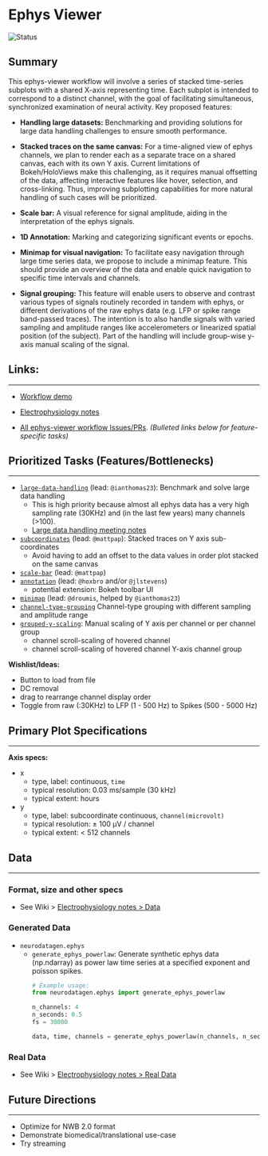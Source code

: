 # Ephys Viewer

![Status](https://img.shields.io/badge/status-in%20progress-orange)

## Summary
This ephys-viewer workflow will involve a series of stacked time-series subplots with a
shared X-axis representing time. Each subplot is intended to correspond to a distinct
channel, with the goal of facilitating simultaneous, synchronized examination of neural
activity. Key proposed features:

- **Handling large datasets:** Benchmarking and providing solutions for large data handling challenges to ensure smooth performance.

- **Stacked traces on the same canvas:** For a time-aligned view of ephys channels, we plan to render each as a separate trace on a shared canvas, each with its own Y axis. Current limitations of Bokeh/HoloViews make this challenging, as it requires manual offsetting of the data, affecting interactive features like hover, selection, and cross-linking. Thus, improving subplotting capabilities for more natural handling of such cases will be prioritized.
- **Scale bar:** A visual reference for signal amplitude, aiding in the interpretation of the ephys signals.
- **1D Annotation:** Marking and categorizing significant events or epochs.
- **Minimap for visual navigation:** To facilitate easy navigation through large time series data, we propose to include a minimap feature. This should provide an overview of the data and enable quick navigation to specific time intervals and channels.
- **Signal grouping:** This feature will enable users to observe and contrast various
  types of signals routinely recorded in tandem with ephys, or different derivations of
  the raw ephys data (e.g. LFP or spike range band-passed traces). The intention is to
  also handle
  signals with varied sampling and amplitude ranges like accelerometers or linearized
  spatial position (of the subject). Part of the handling will include
  group-wise y-axis manual scaling of the signal.

## Links:
---

- [Workflow demo](./workflow_ephys-viewer.ipynb)

- [Electrophysiology notes](https://github.com/holoviz-topics/neuro/wiki/Electrophysiology-notes)

- [All ephys-viewer workflow Issues/PRs](https://github.com/orgs/holoviz-topics/projects/1/views/1?filterQuery=neuro-labels%3A%22*ephys-viewer*%22). *(Bulleted links below for feature-specific tasks)*

## Prioritized Tasks (Features/Bottlenecks)
---

- [`large-data-handling`](https://github.com/orgs/holoviz-topics/projects/1/views/1?filterQuery=neuro-labels%3A%22*large-data-handling*%22) (lead: `@ianthomas23`): Benchmark and solve large data handling
  - This is high priority because almost all ephys data has a very high sampling rate
    (30KHz) and (in the last few years) many channels (>100).
  - [Large data handling meeting notes](https://github.com/holoviz-topics/neuro/wiki/Meeting-Notes#230515-large-data-handling)
- [`subcoordinates`](https://github.com/orgs/holoviz-topics/projects/1/views/1?filterQuery=neuro-labels%3A%22*subcoordinates*%22) (lead: `@mattpap`): Stacked traces on Y axis sub-coordinates
  - Avoid having to add an offset to the data values in order plot stacked on the same canvas
- [`scale-bar`](https://github.com/orgs/holoviz-topics/projects/1/views/1?filterQuery=neuro-labels%3A%22*scale-bar*%22) (lead: `@mattpap`)
- [`annotation`](https://github.com/orgs/holoviz-topics/projects/1/views/1?filterQuery=neuro-labels%3A%22*annotation*%22) (lead: `@hoxbro` and/or `@jlstevens`)
  - potential extension: Bokeh toolbar UI
- [`minimap`](https://github.com/orgs/holoviz-topics/projects/1/views/1?filterQuery=neuro-labels%3A%22*minimap*%22) (lead: `@droumis`, helped by `@ianthomas23`)
- [`channel-type-grouping`](https://github.com/orgs/holoviz-topics/projects/1/views/1?filterQuery=neuro-labels%3A%22*channel-type-grouping*%22) Channel-type grouping with different sampling and amplitude range
- [`grouped-y-scaling`](https://github.com/orgs/holoviz-topics/projects/1/views/1?filterQuery=neuro-labels%3A%22*grouped-y-scaling*%22): Manual scaling of Y axis per channel or per channel group
  - channel scroll-scaling of hovered channel
  - channel scroll-scaling of hovered channel Y-axis channel group

**Wishlist/Ideas:**
- Button to load from file
- DC removal
- drag to rearrange channel display order
- Toggle from raw (:30KHz) to LFP (1 - 500 Hz) to Spikes (500 - 5000 Hz)

## Primary Plot Specifications
---

**Axis specs:**

- x
  - type, label: continuous, `time`
  - typical resolution: 0.03 ms/sample (30 kHz)
  - typical extent: hours
- y
  - type, label: subcoordinate continuous, `channel(microvolt)`
  - typical resolution: ± 100 µV / channel
  - typical extent: < 512 channels

## Data
---

### Format, size and other specs
- See Wiki > [Electrophysiology notes > Data](https://github.com/holoviz-topics/neuro/wiki/Electrophysiology-notes)

### Generated Data
- `neurodatagen.ephys`
  - `generate_ephys_powerlaw`: Generate synthetic ephys data (np.ndarray) as power law time series at a specified exponent and poisson spikes.
    ```python
    # Example usage:
    from neurodatagen.ephys import generate_ephys_powerlaw

    n_channels: 4
    n_seconds: 0.5
    fs = 30000

    data, time, channels = generate_ephys_powerlaw(n_channels, n_seconds, fs)
    ```

### Real Data
- See Wiki > [Electrophysiology notes > Real
  Data](https://github.com/holoviz-topics/neuro/wiki/Electrophysiology-notes#listssources-of-real-data)

## Future Directions
---

- Optimize for NWB 2.0 format
- Demonstrate biomedical/translational use-case
- Try streaming